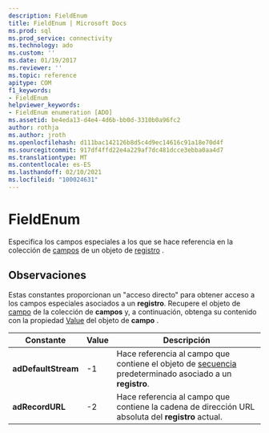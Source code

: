 ```yaml
---
description: FieldEnum
title: FieldEnum | Microsoft Docs
ms.prod: sql
ms.prod_service: connectivity
ms.technology: ado
ms.custom: ''
ms.date: 01/19/2017
ms.reviewer: ''
ms.topic: reference
apitype: COM
f1_keywords:
- FieldEnum
helpviewer_keywords:
- FieldEnum enumeration [ADO]
ms.assetid: be4eda13-d4e4-4d6b-bb0d-3310b0a96fc2
author: rothja
ms.author: jroth
ms.openlocfilehash: d111bac142126b8d5c4d9ec14616c91a18e70d4f
ms.sourcegitcommit: 917df4ffd22e4a229af7dc481dcce3ebba0aa4d7
ms.translationtype: MT
ms.contentlocale: es-ES
ms.lasthandoff: 02/10/2021
ms.locfileid: "100024631"
---
```

# <a name="fieldenum"></a>FieldEnum
Especifica los campos especiales a los que se hace referencia en la colección de [campos](./fields-collection-ado.md) de un objeto de [registro](./record-object-ado.md) .  
  
## <a name="remarks"></a>Observaciones  
 Estas constantes proporcionan un "acceso directo" para obtener acceso a los campos especiales asociados a un **registro**. Recupere el objeto de [campo](./field-object.md) de la colección de **campos** y, a continuación, obtenga su contenido con la propiedad [Value](./value-property-ado.md) del objeto de **campo** .  
  
|Constante|Value|Descripción|  
|--------------|-----------|-----------------|  
|**adDefaultStream**|-1|Hace referencia al campo que contiene el objeto de [secuencia](./stream-object-ado.md) predeterminado asociado a un **registro**.|  
|**adRecordURL**|-2|Hace referencia al campo que contiene la cadena de dirección URL absoluta del **registro** actual.|